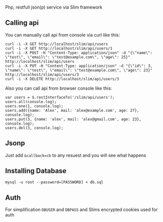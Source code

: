 Php, restfull json(p) service via Slim framework

Calling api
-----------

You can manually call api from console via curl like this:

    curl -i -X GET http://localhost/slim/api/users
    curl -i -X GET http://localhost/slim/api/users/1
    curl -i -X POST -H "Content-Type: application/json" -d "{\"name\": \"test\", \"email\": \"test@example.com\", \"age\": 25}" http://localhost/slim/api/users
    curl -i -X PUT -H "Content-Type: application/json" -d "{\"id\": 3, \"name\": \"test\", \"email\": \"test@example.com\", \"age\": 23}" http://localhost/slim/api/users/3
    curl -i -X DELETE http://localhost/slim/api/users/3

Also you can call api from browser console like this:

    var users = $.restInterfaceTo('/slim/api/users');
    users.all(console.log);
    users.one(1, console.log);
    users.add({name: 'Alex', mail: 'alex@example.com', age: 27}, console.log);
    users.put(3, {name: 'alex', mail: 'alex@gmail.com', age: 23}, console.log);
    users.del(3, console.log);

Jsonp
-----

Just add `&callback=cb` to any resuest and you will see what happens

Installing Database
-------------------

    mysql -u root --password=[PASSWORD] < db.sql

Auth
----

For simplification `DBUSER` and `DBPASS` and Slims encrypted cookies used for auth
